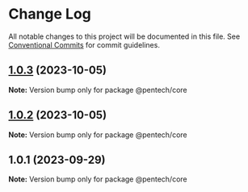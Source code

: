 # Change Log

All notable changes to this project will be documented in this file.
See [Conventional Commits](https://conventionalcommits.org) for commit guidelines.

## [1.0.3](https://github.com/nvqh01/pentech/compare/@pentech/core@1.0.2...@pentech/core@1.0.3) (2023-10-05)

**Note:** Version bump only for package @pentech/core

## [1.0.2](https://github.com/nvqh01/pentech/compare/@pentech/core@1.0.1...@pentech/core@1.0.2) (2023-10-05)

**Note:** Version bump only for package @pentech/core

## 1.0.1 (2023-09-29)

**Note:** Version bump only for package @pentech/core
